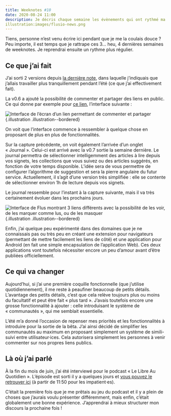 ```yaml
---
title: Weeknotes #10
date: 2020-08-24 11:00
description: Je décris chaque semaine les évènements qui ont rythmé ma semaine en terme de travail.
illustration:images/flusio-news.png
---
```


Tiens, personne n’est venu écrire ici pendant que je me la coulais douce ? Peu
importe, il est temps que je rattrape ces 3… heu, 4 dernières semaines de
weeknotes. Je reprendrai ensuite un rythme plus régulier.

## Ce que j’ai fait

J’ai sorti 2 versions depuis [la dernière note](weeknotes-9.html), dans
laquelle j’indiquais que j’allais travailler plus tranquillement pendant l’été
(ce que j’ai effectivement fait).

La v0.6 a ajouté la possibilité de commenter et partager des liens en public.
Ce qui donne par exemple pour [ce lien](https://app.flus.fr/links/55f82fa9ad791fe12eae93135c45ace6),
l’interface suivante :

![Interface de l’écran d’un lien permettant de commenter et partager](images/flusio-comment-and-share.png){.illustration .illustration--bordered}

On voit que l’interface commence à ressembler à quelque chose en proposant de
plus en plus de fonctionnalités.

Sur la capture précédente, on voit également l’arrivée d’un onglet « Journal ».
Celui-ci est arrivé avec la v0.7 sortie la semaine dernière. Le journal
permettra de sélectionner intelligemment des articles à lire depuis vos
signets, les collections que vous suivez ou des articles suggérés, en fonction
de votre temps disponible. L’idée sera de vous permettre de configurer
l’algorithme de suggestion et sera la pierre angulaire du futur service.
Actuellement, il s’agit d’une version très simplifiée : elle se contente de
sélectionner environ 1h de lecture depuis vos signets.

Le journal ressemble pour l’instant à la capture suivante, mais il va très
certainement évoluer dans les prochains jours.

![Interface de Flus montrant 3 liens différents avec la possibilité de les voir, de les marquer comme lus, ou de les masquer](images/flusio-news.png){.illustration .illustration--bordered}

Enfin, j’ai quelque peu expérimenté dans des domaines que je ne connaissais pas
ou très peu en créant une extension pour navigateurs (permettant de mettre
facilement les liens de côté) et une application pour Android (en fait une
simple encapsulation de l’application Web). Ces deux applications vont
toutefois nécessiter encore un peu d’amour avant d’être publiées officiellement.

## Ce qui va changer

Aujourd’hui, si j’ai une première coquille fonctionnelle (que j’utilise
quotidiennement), il me reste à peaufiner beaucoup de petits détails.
L’avantage des petits détails, c’est que cela relève toujours plus ou moins du
facultatif et peut être fait « plus tard ». J’avais toutefois encore une grosse
fonctionnalité à ajouter : celle introduisant le système de « communautés »,
qui me semblait essentielle.

L’été m’a donné l’occasion de repenser mes priorités et les fonctionnalités à
introduire pour la sortie de la bêta. J’ai ainsi décidé de simplifier les
communautés au maximum en proposant simplement un système de simili-suivi entre
utilisateur·ices. Cela autorisera simplement les personnes à venir commenter
sur nos propres liens publics.

## Là où j’ai parlé

À la fin du mois de juin, j’ai été interviewé pour le podcast « Le Libre Au
Quotidien ». L’épisode est sorti il y a quelques jours et [vous pouvez le
retrouver ici](https://lelibreauquotidien.fr/2020/08/17/podcastlibre-4-vuejs-invitemystere-guacamole-linuxmint-lego/)
(à partir de 11:50 pour les impatient·es).

C’était la première fois que je me prêtais au jeu du podcast et il y a plein de
choses que j’aurais voulu présenter différemment, mais enfin, c’était
globalement une bonne expérience. J’apprendrai à mieux structurer mon discours
la prochaine fois !
